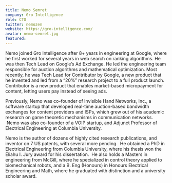 ```yaml
---
title: Nemo Semret
company: Gro Intelligence
role: CTO
twitter: nemozen
website: https://gro-intelligence.com/
avatar: nemo-semret.jpg
featured:
---
```

Nemo joined Gro Intelligence after 8+ years in engineering at Google, where he first worked for several years in web search on ranking algorithms. He was then Tech Lead on Google’s Ad Exchange. He led the engineering team responsible for auction algorithms and mathematical optimization. Most recently, he was Tech Lead for Contributor by Google, a new product that he invented and led from a “20%” research project to a full product launch. Contributor is a new product that enables market-based micropayment for content, letting users pay instead of seeing ads. 

Previously, Nemo was co-founder of Invisible Hand Networks, Inc., a software startup that developed real-time auction-based bandwidth exchanges for content providers and ISPs, which grew out of his academic research on game theoretic mechanisms in communication networks.  Nemo was also co-founder of a VOIP startup, and Adjunct Professor of Electrical Engineering at Columbia University.

Nemo is the author of dozens of highly cited research publications, and inventor on 7 US patents, with several more pending.  He obtained a PhD in Electrical Engineering from Columbia University, where his thesis won the Eliahu I. Jury award for his dissertation.  He also holds a Masters in engineering from McGill, where he specialized in control theory applied to biomechanical robots, and a B. Eng (Honours) in Honours Electrical Engineering and Math, where he graduated with distinction and a university scholar award.  
